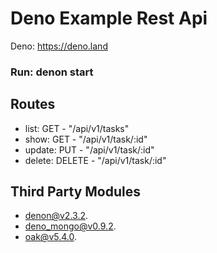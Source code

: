 # Deno Example Rest Api

Deno:
<a href="https://deno.land">https://deno.land</a>

### Run: denon start

## Routes

- list: GET - "/api/v1/tasks"
- show: GET - "/api/v1/task/:id"
- update: PUT - "/api/v1/task/:id"
- delete: DELETE - "/api/v1/task/:id"

## Third Party Modules

- [denon@v2.3.2](https://deno.land/x/denon).
- [deno_mongo@v0.9.2](https://deno.land/x/mongo).
- [oak@v5.4.0](https://deno.land/x/oak).
